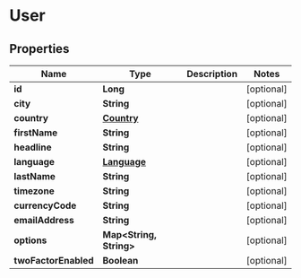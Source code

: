 
# User

## Properties
Name | Type | Description | Notes
------------ | ------------- | ------------- | -------------
**id** | **Long** |  |  [optional]
**city** | **String** |  |  [optional]
**country** | [**Country**](Country.md) |  |  [optional]
**firstName** | **String** |  |  [optional]
**headline** | **String** |  |  [optional]
**language** | [**Language**](Language.md) |  |  [optional]
**lastName** | **String** |  |  [optional]
**timezone** | **String** |  |  [optional]
**currencyCode** | **String** |  |  [optional]
**emailAddress** | **String** |  |  [optional]
**options** | **Map&lt;String, String&gt;** |  |  [optional]
**twoFactorEnabled** | **Boolean** |  |  [optional]



